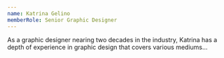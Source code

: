 ```yaml
---
name: Katrina Gelino
memberRole: Senior Graphic Designer
---
```


As a graphic designer nearing two decades in the industry, Katrina has a depth of experience in graphic design that covers various mediums...